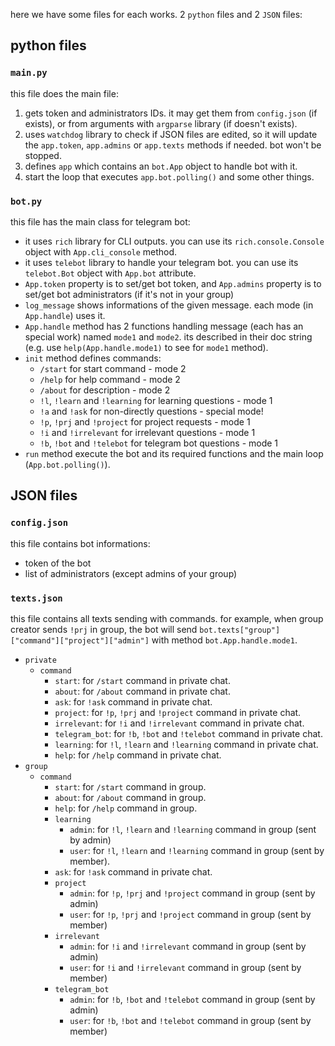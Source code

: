 here we have some files for each works. 2 `python` files and 2 `JSON` files:

## python files

### `main.py`

this file does the main file:

1. gets token and administrators IDs. it may get them from `config.json` (if exists), or from arguments with `argparse` library (if doesn't exists).
2. uses `watchdog` library to check if JSON files are edited, so it will update the `app.token`, `app.admins` or `app.texts`  methods if needed. bot won't be stopped.
3. defines `app` which contains an `bot.App` object to handle bot with it.
4. start the loop that executes `app.bot.polling()` and some other things.

### `bot.py`

this file has the main class for telegram bot:

* it uses `rich` library for CLI outputs. you can use its `rich.console.Console` object with `App.cli_console` method.
* it uses `telebot` library to handle your telegram bot. you can use its `telebot.Bot` object with `App.bot` attribute.
* `App.token` property is to set/get bot token, and `App.admins` property is to set/get bot administrators (if it's not in your group)
* `log_message` shows informations of the given message. each mode (in `App.handle`) uses it.
* `App.handle` method has 2 functions handling message (each has an special work) named `mode1` and `mode2`. its described in their doc string (e.g. use `help(App.handle.mode1)` to see for `mode1` method).
* `init` method defines commands:
  * `/start` for start command - mode 2
  * `/help` for help command - mode 2
  * `/about` for description - mode 2
  * `!l`, `!learn` and `!learning` for learning questions - mode 1
  * `!a` and `!ask` for non-directly questions - special mode!
  * `!p`, `!prj` and `!project` for project requests - mode 1
  * `!i` and `!irrelevant` for irrelevant questions - mode 1
  * `!b`, `!bot` and `!telebot` for telegram bot questions - mode 1
* `run` method execute the bot and its required functions and the main loop (`App.bot.polling()`).
## JSON files

### `config.json`

this file contains bot informations:

* token of the bot
* list of administrators (except admins of your group)

### `texts.json`

this file contains all texts sending with commands. for example, when group creator sends `!prj` in group, the bot will send `bot.texts["group"]["command"]["project"]["admin"]` with method `bot.App.handle.mode1`.

* `private`
  * `command`
    * `start`: for `/start` command in private chat.
    * `about`: for `/about` command in private chat.
    * `ask`: for `!ask` command in private chat.
    * `project`: for `!p`, `!prj` and `!project` command in private chat.
    * `irrelevant`: for `!i` and `!irrelevant` command in private chat.
    * `telegram_bot`: for `!b`, `!bot` and `!telebot`  command in private chat.
    * `learning`: for `!l`, `!learn` and `!learning` command in private chat.
    * `help`: for `/help` command in private chat.
* `group`
  * `command`
    * `start`: for `/start` command in group.
    * `about`: for `/about` command in group.
    * `help`: for `/help` command in group.
    * `learning`
      * `admin`: for `!l`, `!learn` and `!learning` command in group (sent by admin)
      * `user`: for `!l`, `!learn` and `!learning` command in group (sent by member).
    * `ask`: for `!ask` command in private chat.
    * `project`
      * `admin`: for `!p`, `!prj` and `!project` command in group (sent by admin)
      * `user`: for `!p`, `!prj` and `!project` command in group (sent by member)
    * `irrelevant`
      * `admin`: for `!i` and `!irrelevant` command in group (sent by admin)
      * `user`: for `!i` and `!irrelevant` command in group (sent by member)
    * `telegram_bot`
      * `admin`: for `!b`, `!bot` and `!telebot`  command in group (sent by admin)
      * `user`: for `!b`, `!bot` and `!telebot`  command in group (sent by member)
